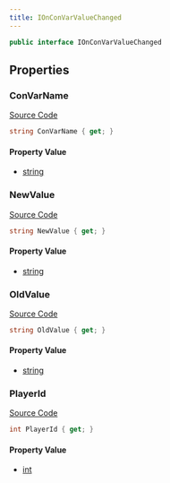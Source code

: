 ```yaml
---
title: IOnConVarValueChanged
---
```


```csharp
public interface IOnConVarValueChanged
```

## Properties

### ConVarName

[Source Code](https://github.com/swiftly-solution/swiftlys2/blob/main/managed/src/SwiftlyS2.Shared/Modules/Events/EventParams/IOnConVarValueChanged.cs#L11)

```csharp
string ConVarName { get; }
```

#### Property Value

- [string](https://learn.microsoft.com/dotnet/api/system.string)

### NewValue

[Source Code](https://github.com/swiftly-solution/swiftlys2/blob/main/managed/src/SwiftlyS2.Shared/Modules/Events/EventParams/IOnConVarValueChanged.cs#L21)

```csharp
string NewValue { get; }
```

#### Property Value

- [string](https://learn.microsoft.com/dotnet/api/system.string)

### OldValue

[Source Code](https://github.com/swiftly-solution/swiftlys2/blob/main/managed/src/SwiftlyS2.Shared/Modules/Events/EventParams/IOnConVarValueChanged.cs#L26)

```csharp
string OldValue { get; }
```

#### Property Value

- [string](https://learn.microsoft.com/dotnet/api/system.string)

### PlayerId

[Source Code](https://github.com/swiftly-solution/swiftlys2/blob/main/managed/src/SwiftlyS2.Shared/Modules/Events/EventParams/IOnConVarValueChanged.cs#L16)

```csharp
int PlayerId { get; }
```

#### Property Value

- [int](https://learn.microsoft.com/dotnet/api/system.int32)

